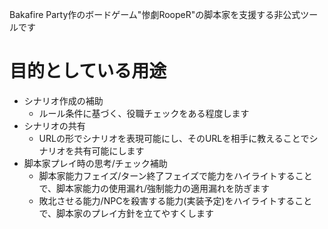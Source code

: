 Bakafire Party作のボードゲーム"惨劇RoopeR"の脚本家を支援する非公式ツールです

# 目的としている用途

* シナリオ作成の補助
    * ルール条件に基づく、役職チェックをある程度します
* シナリオの共有
    * URLの形でシナリオを表現可能にし、そのURLを相手に教えることでシナリオを共有可能にします
* 脚本家プレイ時の思考/チェック補助
    * 脚本家能力フェイズ/ターン終了フェイズで能力をハイライトすることで、脚本家能力の使用漏れ/強制能力の適用漏れを防ぎます
    * 敗北させる能力/NPCを殺害する能力(実装予定)をハイライトすることで、脚本家のプレイ方針を立てやすくします
